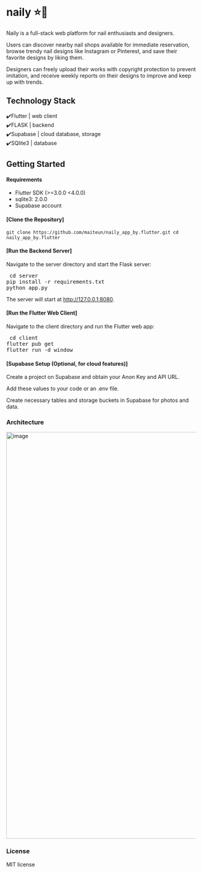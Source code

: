 # naily ⭐🍄

Naily is a full-stack web platform for nail enthusiasts and designers.


Users can discover nearby nail shops available for immediate reservation, browse trendy nail designs like Instagram or Pinterest, and save their favorite designs by liking them.

Designers can freely upload their works with copyright protection to prevent imitation, and receive weekly reports on their designs to improve and keep up with trends.

## Technology Stack
✔️Flutter | web client <br>
✔️FLASK | backend<br>
✔️Supabase | cloud database, storage<br>
✔️SQlite3 | database<br>

## Getting Started

#### Requirements
- Flutter SDK (>=3.0.0 <4.0.0)
- sqlite3: 2.0.0
- Supabase account

#### [Clone the Repository]

 ``` git clone https://github.com/maiteun/naily_app_by.flutter.git cd naily_app_by.flutter ``` 

#### [Run the Backend Server]
Navigate to the server directory and start the Flask server:
<pre> cd server
pip install -r requirements.txt
python app.py </pre>

The server will start at http://127.0.0.1:8080.

####  [Run the Flutter Web Client]

Navigate to the client directory and run the Flutter web app:

<pre> cd client
flutter pub get
flutter run -d window </pre>


#### [Supabase Setup (Optional, for cloud features)]
Create a project on Supabase and obtain your Anon Key and API URL.

Add these values to your code or an .env file.

Create necessary tables and storage buckets in Supabase for photos and data.



### Architecture
<img width="1920" height="1080" alt="image" src="https://github.com/user-attachments/assets/72d13c28-b71e-44b6-8990-8793ddfeaf7f" />

### License
MIT license
